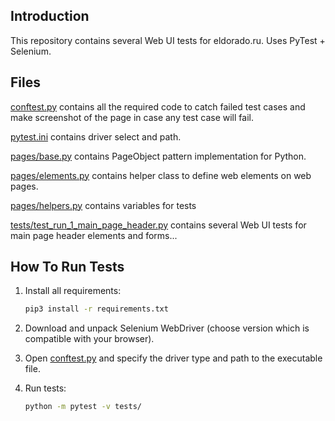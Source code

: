 Introduction
------------

This repository contains several Web UI tests for eldorado.ru.
Uses PyTest + Selenium.

Files
-----

[conftest.py](conftest.py) contains all the required code to catch failed test cases and make screenshot
of the page in case any test case will fail.

[pytest.ini](pytest.ini) contains driver select and path.

[pages/base.py](pages/base.py) contains PageObject pattern implementation for Python.

[pages/elements.py](pages/elements.py) contains helper class to define web elements on web pages.

[pages/helpers.py](pages/helpers.py) contains variables for tests

[tests/test_run_1_main_page_header.py](tests/test_run_1_main_page_header.py) contains several Web UI tests for main page header elements and forms...


How To Run Tests
----------------

1) Install all requirements:

    ```bash
    pip3 install -r requirements.txt
    ```

2) Download and unpack Selenium WebDriver (choose version which is compatible with your browser). 

3) Open [conftest.py](conftest.py) and specify the driver type and path to the executable file.

4) Run tests:

    ```bash
    python -m pytest -v tests/
    ```
